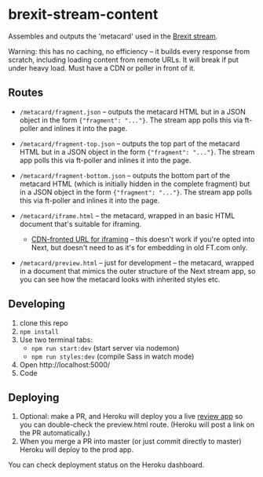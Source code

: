 # brexit-stream-content

Assembles and outputs the 'metacard' used in the [Brexit stream](ft.com/brexit).

Warning: this has no caching, no efficiency – it builds every response from scratch, including loading content from remote URLs. It will break if put under heavy load. Must have a CDN or poller in front of it.

## Routes

- `/metacard/fragment.json` – outputs the metacard HTML but in a JSON object in the form `{"fragment": "..."}`. The stream app polls this via ft-poller and inlines it into the page.

- `/metacard/fragment-top.json` – outputs the top part of the metacard HTML but in a JSON object in the form `{"fragment": "..."}`. The stream app polls this via ft-poller and inlines it into the page.

- `/metacard/fragment-bottom.json` – outputs the bottom part of the metacard HTML (which is initially hidden in the complete fragment) but in a JSON object in the form `{"fragment": "..."}`. The stream app polls this via ft-poller and inlines it into the page.

- `/metacard/iframe.html` – the metacard, wrapped in an basic HTML document that's suitable for iframing.
	- [CDN-fronted URL for iframing](http://www.ft.com/ig/brexit-metacard-iframe.html) – this doesn't work if you're opted into Next, but doesn't need to as it's for embedding in old FT.com only.

- `/metacard/preview.html` – just for development – the metacard, wrapped in a document that mimics the outer structure of the Next stream app, so you can see how the metacard looks with inherited styles etc.

## Developing

1. clone this repo
2. `npm install`
3. Use two terminal tabs:
	- `npm run start:dev` (start server via nodemon)
	- `npm run styles:dev` (compile Sass in watch mode)
4. Open http://localhost:5000/
5. Code

## Deploying

1. Optional: make a PR, and Heroku will deploy you a live [review app](https://blog.heroku.com/archives/2015/9/3/heroku_flow_pipelines_review_apps_and_github_sync) so you can double-check the preview.html route. (Heroku will post a link on the PR automatically.)
2. When you merge a PR into master (or just commit directly to master) Heroku will deploy to the prod app.

You can check deployment status on the Heroku dashboard.
